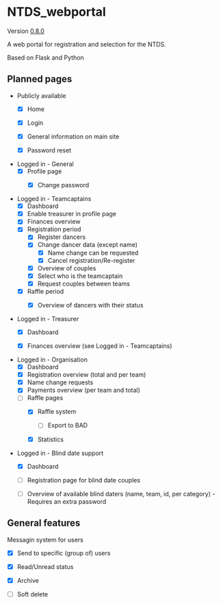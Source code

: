 # NTDS_webportal
Version [0.8.0][CHANGELOG]

A web portal for registration and selection for the NTDS.

Based on Flask and Python


## Planned pages
- Publicly available
  - [x] Home
  - [x] Login
  - [x] General information on main site
  - [x] Password reset


- Logged in - General
  - [x] Profile page
    - [x] Change password


- Logged in - Teamcaptains
  - [x] Dashboard
  - [x] Enable treasurer in profile page
  - [x] Finances overview
  - [x] Registration period
    - [x] Register dancers
    - [x] Change dancer data (except name)
      - [x] Name change can be requested
      - [x] Cancel registration/Re-register
    - [x] Overview of couples
    - [x] Select who is the teamcaptain
    - [x] Request couples between teams
  - [x] Raffle period
    - [x] Overview of dancers with their status


- Logged in - Treasurer
  - [x] Dashboard
  - [x] Finances overview (see Logged in - Teamcaptains)


- Logged in - Organisation
  - [x] Dashboard
  - [x] Registration overview (total and per team)
  - [x] Name change requests
  - [x] Payments overview (per team and total)
  - [ ] Raffle pages
    - [x] Raffle system
      - [ ] Export to BAD
    - [x] Statistics


- Logged in - Blind date support
  - [x] Dashboard
  - [ ] Registration page for blind date couples
  - [ ] Overview of available blind daters (name, team, id, per category) - Requires an extra password


## General features
Messagin system for users
  - [x] Send to specific (group of) users
  - [x] Read/Unread status
  - [x] Archive
  - [ ] Soft delete


[CHANGELOG]: ./CHANGELOG.md